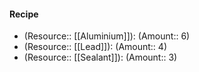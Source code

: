 #### Recipe
- (Resource:: [[Aluminium]]): (Amount:: 6)
- (Resource:: [[Lead]]): (Amount:: 4)
- (Resource:: [[Sealant]]): (Amount:: 3)
